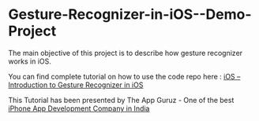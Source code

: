 Gesture-Recognizer-in-iOS--Demo-Project
=======================================

The main objective of this project is to describe how gesture recognizer works in iOS.


You can find complete tutorial on how to use the code repo here : <a href="http://www.theappguruz.com/tutorial/ios-introduction-gesture-recognizer/">iOS – Introduction to Gesture Recognizer in iOS</a>

This Tutorial has been presented by The App Guruz - One of the best <a href="http://www.theappguruz.com/iphone-app-development/">iPhone App Development Company in India</a>
